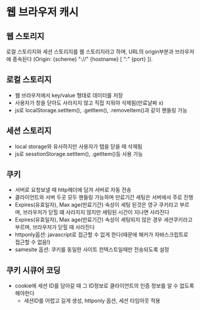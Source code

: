 # 웹 브라우저 캐시

## 웹 스토리지
로컬 스토리지와 세션 스토리지를 웹 스토리지라고 하며, URL의 origin부분과 브라우저에 종속된다 (Origin: {scheme} "://" {hostname} [ ":" {port} ]).

## 로컬 스토리지
- 웹 브라우저에서 key/value 형태로 데이터를 저장
- 사용자가 창을 닫아도 사라지지 않고 직접 지워야 삭제됨(만료날짜 x)
- js로 localStorage.setItem(), .getItem(), .removeItem()과 같이 핸들링 가능

## 세션 스토리지
- local storage와 유사하지만 사용자가 탭을 닫을 때 삭제됨
- js로 sesstionStorage.setItem(), .getItem()등 사용 가능

## 쿠키
- 서버로 요청보낼 때 http헤더에 담겨 서버로 자동 전송
- 클라이언트와 서버 두곳 모두 핸들링 가능하며 만료기간 세팅은 서버에서 주로 진행
- Expires(유효일자), Max age(만료기간) 속성이 세팅 된것은 영구 쿠키라고 부르며, 브라우저가 닫힐 떄 사라지지 않지만 세팅된 시간이 지나면 사라진다
- Expires(유효일자), Max age(만료기간) 속성이 세팅되지 않은 경우 세션쿠키라고 부르며, 브라우저가 닫힐 때 사라진다
- httponly옵션: javascript로 접근할 수 없게 한다(때문에 해커가 자바스크립트로 접근할 수 없음!)
- samesite 옵션: 쿠키를 동일한 사이트 컨텍스트일때만 전송되도록 설정

## 쿠키 시큐어 코딩
- cookie에 세션 ID를 담아갈 때 그 ID정보로 클라이언트의 인증 정보를 알 수 없도록 해야한다
  - 세션ID를 어렵고 길게 생성, httponly 옵션, 세션 타임아웃 적용
